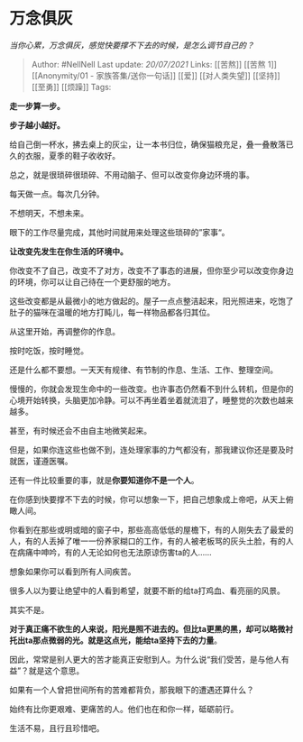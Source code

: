 # 万念俱灰
*当你心累，万念俱灰，感觉快要撑不下去的时候，是怎么调节自己的？*

> Author: #NellNell 
Last update: *20/07/2021* 
Links: [[苦熬]] [[苦熬 1]] [[Anonymity/01 - 家族答集/送你一句话]] [[爱]] [[对人类失望]] [[坚持]] [[至勇]] [[烦躁]] 
Tags:   
  

**走一步算一步。**

**步子越小越好。**

给自己倒一杯水，拂去桌上的灰尘，让一本书归位，确保猫粮充足，叠一叠散落已久的衣服，夏季的鞋子收收好。

总之，就是很琐碎很琐碎、不用动脑子、但可以改变你身边环境的事。

每天做一点。每次几分钟。

不想明天，不想未来。

眼下的工作尽量完成，其他时间就用来处理这些琐碎的”家事“。

**让改变先发生在你生活的环境中。**

你改变不了自己，改变不了对方，改变不了事态的进展，但你至少可以改变你身边的环境，你可以让自己待在一个更舒服的地方。

这些改变都是从最微小的地方做起的。屋子一点点整洁起来，阳光照进来，吃饱了肚子的猫咪在温暖的地方打盹儿，每一样物品都各归其位。

从这里开始，再调整你的作息。

按时吃饭，按时睡觉。

还是什么都不要想。一天天有规律、有节制的作息、生活、工作、整理空间。

慢慢的，你就会发现生命中的一些改变。也许事态仍然看不到什么转机，但是你的心境开始转换，头脑更加冷静。可以不再坐着坐着就流泪了，睡整觉的次数也越来越多。

甚至，有时候还会不由自主地微笑起来。

但是，如果你连这些也做不到，连处理家事的力气都没有，那我建议你还是要及时就医，谨遵医嘱。

还有一件比较重要的事，就是**你要知道你不是一个人**。

在你感到快要撑不下去的时候，你可以想象一下，把自己想象成上帝吧，从天上俯瞰人间。

你看到在那些或明或暗的窗子中，那些高高低低的屋檐下，有的人刚失去了最爱的人，有的人丢掉了唯一一份养家糊口的工作，有的人被老板骂的灰头土脸，有的人在病痛中呻吟，有的人无论如何也无法原谅伤害ta的人……

想象如果你可以看到所有人间疾苦。

很多人以为要让绝望中的人看到希望，就要不断的给ta打鸡血、看亮丽的风景。

其实不是。

**对于真正痛不欲生的人来说，阳光是照不进去的。但比ta更黑的黑，却可以略微衬托出ta那点微弱的光。就是这点光，能给ta坚持下去的力量**。

因此，常常是别人更大的苦才能真正安慰到人。为什么说“我们受苦，是与他人有益”？就是这个意思。

如果有一个人曾把世间所有的苦难都背负，那我眼下的遭遇还算什么？

始终有比你更艰难、更痛苦的人。他们也在和你一样，砥砺前行。

生活不易，且行且珍惜吧。